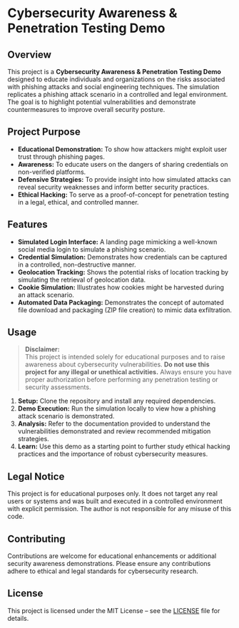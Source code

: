 # Cybersecurity Awareness & Penetration Testing Demo

## Overview

This project is a **Cybersecurity Awareness & Penetration Testing Demo** designed to educate individuals and organizations on the risks associated with phishing attacks and social engineering techniques. The simulation replicates a phishing attack scenario in a controlled and legal environment. The goal is to highlight potential vulnerabilities and demonstrate countermeasures to improve overall security posture.

## Project Purpose

- **Educational Demonstration:** To show how attackers might exploit user trust through phishing pages.
- **Awareness:** To educate users on the dangers of sharing credentials on non-verified platforms.
- **Defensive Strategies:** To provide insight into how simulated attacks can reveal security weaknesses and inform better security practices.
- **Ethical Hacking:** To serve as a proof-of-concept for penetration testing in a legal, ethical, and controlled manner.

## Features

- **Simulated Login Interface:** A landing page mimicking a well-known social media login to simulate a phishing scenario.
- **Credential Simulation:** Demonstrates how credentials can be captured in a controlled, non-destructive manner.
- **Geolocation Tracking:** Shows the potential risks of location tracking by simulating the retrieval of geolocation data.
- **Cookie Simulation:** Illustrates how cookies might be harvested during an attack scenario.
- **Automated Data Packaging:** Demonstrates the concept of automated file download and packaging (ZIP file creation) to mimic data exfiltration.

## Usage

> **Disclaimer:**  
> This project is intended solely for educational purposes and to raise awareness about cybersecurity vulnerabilities. **Do not use this project for any illegal or unethical activities.** Always ensure you have proper authorization before performing any penetration testing or security assessments.

1. **Setup:** Clone the repository and install any required dependencies.
2. **Demo Execution:** Run the simulation locally to view how a phishing attack scenario is demonstrated.
3. **Analysis:** Refer to the documentation provided to understand the vulnerabilities demonstrated and review recommended mitigation strategies.
4. **Learn:** Use this demo as a starting point to further study ethical hacking practices and the importance of robust cybersecurity measures.

## Legal Notice

This project is for educational purposes only. It does not target any real users or systems and was built and executed in a controlled environment with explicit permission. The author is not responsible for any misuse of this code.

## Contributing

Contributions are welcome for educational enhancements or additional security awareness demonstrations. Please ensure any contributions adhere to ethical and legal standards for cybersecurity research.

## License

This project is licensed under the MIT License – see the [LICENSE](LICENSE) file for details.

